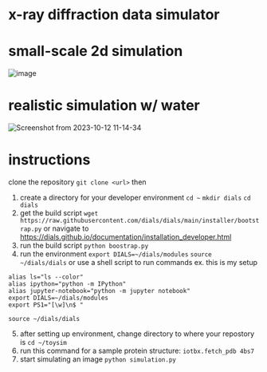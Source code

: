 # x-ray diffraction data simulator
# small-scale 2d simulation
![image](https://github.com/matthewaol/toysim/assets/51929639/68ad1286-cfd7-4548-a369-f44d33391e7c)
# realistic simulation w/ water
![Screenshot from 2023-10-12 11-14-34](https://github.com/matthewaol/toysim/assets/51929639/df5d27a6-f171-4ed2-8579-892e725a06af)

# instructions 
clone the repository `git clone <url>`
then
1. create a directory for your developer environment `cd ~` `mkdir dials` `cd dials`
2. get the build script `wget https://raw.githubusercontent.com/dials/dials/main/installer/bootstrap.py`
or navigate to https://dials.github.io/documentation/installation_developer.html
3. run the build script `python boostrap.py`
4. run the environment `export DIALS=~/dials/modules` `source ~/dials/dials`
or use a shell script to run commands
ex. this is my setup
```
alias ls="ls --color" 
alias ipython="python -m IPython" 
alias jupyter-notebook="python -m jupyter notebook" 
export DIALS=~/dials/modules
export PS1="[\w]\n$ " 

source ~/dials/dials
```
5. after setting up environment, change directory to where your repostory is `cd ~/toysim`
6. run this command for a sample protein structure: `iotbx.fetch_pdb 4bs7` 
7. start simulating an image `python simulation.py` 
